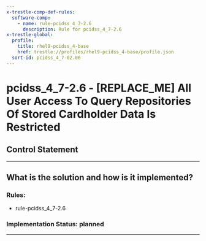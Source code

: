 ```yaml
---
x-trestle-comp-def-rules:
  software-comp:
    - name: rule-pcidss_4_7-2.6
      description: Rule for pcidss_4_7-2.6
x-trestle-global:
  profile:
    title: rhel9-pcidss_4-base
    href: trestle://profiles/rhel9-pcidss_4-base/profile.json
  sort-id: pcidss_4_7-02.06
---
```


# pcidss_4_7-2.6 - \[REPLACE_ME\] All User Access To Query Repositories Of Stored Cardholder Data Is Restricted

## Control Statement

______________________________________________________________________

## What is the solution and how is it implemented?

<!-- For implementation status enter one of: implemented, partial, planned, alternative, not-applicable -->

<!-- Note that the list of rules under ### Rules: is read-only and changes will not be captured after assembly to JSON -->

<!-- Add control implementation description here for control: pcidss_4_7-2.6 -->

### Rules:

  - rule-pcidss_4_7-2.6

### Implementation Status: planned

______________________________________________________________________
